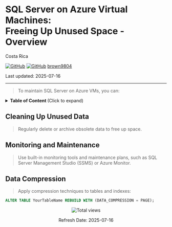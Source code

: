 # SQL Server on Azure Virtual Machines: <br/> Freeing Up Unused Space - Overview 

Costa Rica

[![GitHub](https://badgen.net/badge/icon/github?icon=github&label)](https://github.com) 
[![GitHub](https://img.shields.io/badge/--181717?logo=github&logoColor=ffffff)](https://github.com/)
[brown9804](https://github.com/brown9804)

Last updated: 2025-07-16

----------

> To maintain SQL Server on Azure VMs, you can:

<details>
<summary><b>Table of Content </b> (Click to expand)</summary>

- [Cleaning Up Unused Data](#cleaning-up-unused-data)
- [Monitoring and Maintenance](#monitoring-and-maintenance)
- [Data Compression](#data-compression)

</details>

## Cleaning Up Unused Data

> Regularly delete or archive obsolete data to free up space.

## Monitoring and Maintenance

> Use built-in monitoring tools and maintenance plans, such as SQL Server Management Studio (SSMS) or Azure Monitor.

## Data Compression

> Apply compression techniques to tables and indexes:

 ```sql
 ALTER TABLE YourTableName REBUILD WITH (DATA_COMPRESSION = PAGE);
 ```

<!-- START BADGE -->
<div align="center">
  <img src="https://img.shields.io/badge/Total%20views-31-limegreen" alt="Total views">
  <p>Refresh Date: 2025-07-16</p>
</div>
<!-- END BADGE -->
